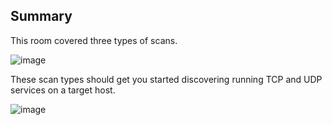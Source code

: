 ## Summary 

This room covered three types of scans.

![image](https://github.com/Taukir1515/Nmap/assets/65533124/59447eea-9572-47c6-ae85-f4a1fc76820b)



These scan types should get you started discovering running TCP and UDP services on a target host.

![image](https://github.com/Taukir1515/Nmap/assets/65533124/200bcd7f-4596-4652-bd47-4221d0dd0990)
